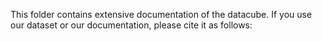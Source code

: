 This folder contains extensive documentation of the datacube. If you use our dataset or our documentation, please cite it as follows:
